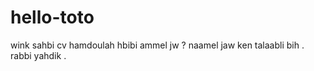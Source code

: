 # hello-toto
wink sahbi cv 
hamdoulah hbibi
ammel jw ? 
naamel jaw ken talaabli bih .
rabbi yahdik .
